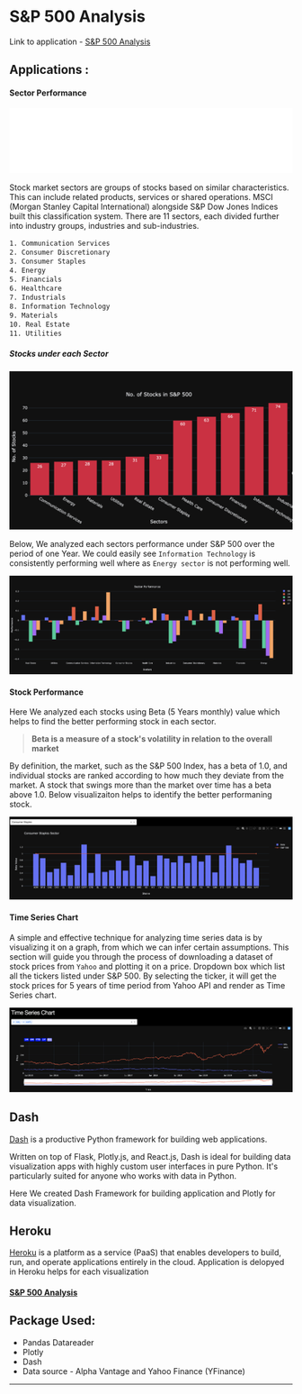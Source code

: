 # S&P 500 Analysis

Link to application  - [S&P 500 Analysis](https://sp500-performance-analysis.herokuapp.com/)

## Applications :

   #### Sector Performance

   ![Sector](images/sector_category.gif)

   Stock market sectors are groups of stocks based on similar characteristics. This can include related products, services or shared operations. MSCI (Morgan Stanley Capital International) alongside S&P Dow Jones Indices built this classification system. There are 11 sectors, each divided further into industry groups, industries and sub-industries.

    1. Communication Services
    2. Consumer Discretionary
    3. Consumer Staples
    4. Energy
    5. Financials
    6. Healthcare
    7. Industrials
    8. Information Technology
    9. Materials
    10. Real Estate
    11. Utilities
    
   ##### Stocks under each Sector
   
   ![Stock under Sector](images/stocks_under_sector.png)
   
    
  Below, We analyzed each sectors performance under S&P 500 over the period of one Year. We could easily see `Information Technology` is consistently performing well where as `Energy sector` is not performing well.
  
  ![Sector Performance](images/sector_performance.png)

  
   #### Stock Performance

   Here We analyzed each stocks using Beta (5 Years monthly) value which helps to find the better performing stock in each sector. 
    
   > **Beta is a measure of a stock's volatility in relation to the overall market**
    
   By definition, the market, such as the S&P 500 Index, has a beta of 1.0, and individual stocks are ranked according to how much they deviate from the market. A stock that swings more than the market over time has a beta above 1.0. Below visualizaiton helps to identify the better performaning stock. 
    
   ![Stock Performance](images/stock_performance.png)
   
   
   #### Time Series Chart

   A simple and effective technique for analyzing time series data is by visualizing it on a graph, from which we can infer certain assumptions. This section will guide you through the process of downloading a dataset of stock prices from `Yahoo` and plotting it on a price. Dropdown box which list all the tickers listed under S&P 500. By selecting the ticker, it will get the stock prices for 5 years of time period from Yahoo API and render as Time Series chart.

   ![Time Series Chart](images/time_series_chart.png)


## Dash

[Dash](https://plotly.com/python/) is a productive Python framework for building web applications.

Written on top of Flask, Plotly.js, and React.js, Dash is ideal for building data visualization apps with highly custom user interfaces in pure Python. It's particularly suited for anyone who works with data in Python.

Here We created Dash Framework for building application and Plotly for data visualization.

## Heroku

[Heroku](https://www.heroku.com) is a platform as a service (PaaS) that enables developers to build, run, and operate applications entirely in the cloud. Application is delopyed in Heroku helps for each visualization

#### [S&P 500 Analysis](https://sp500-performance-analysis.herokuapp.com/)

## Package Used:

* Pandas Datareader
* Plotly
* Dash
* Data source - Alpha Vantage and Yahoo Finance (YFinance)

---
